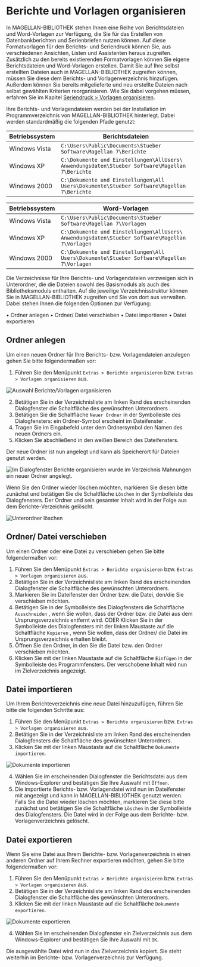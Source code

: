 # Berichte und Vorlagen organisieren

In MAGELLAN-BIBLIOTHEK stehen Ihnen eine Reihe von Berichtsdateien und Word-Vorlagen zur Verfügung, die Sie für das Erstellen von Datenbankberichten und Serienbriefen nutzen können. Auf diese Formatvorlagen für den Berichts- und Seriendruck können Sie, aus verschiedenen Ansichten, Listen und Assistenten heraus zugreifen. Zusätzlich zu den bereits existierenden Formatvorlagen können Sie eigene Berichtsdateien und Word-Vorlagen erstellen. Damit Sie auf Ihre selbst erstellten Dateien auch in MAGELLAN-BIBLIOTHEK zugreifen können, müssen Sie diese dem Berichts- und Vorlagenverzeichnis hinzufügen. Außerdem können Sie bereits mitgelieferte und neu erstellte Dateien nach selbst gewählten Kriterien reorganisieren. Wie Sie dabei vorgehen müssen, erfahren Sie im Kapitel [Seriendruck > Vorlagen organisieren](seriendruck.md).

Ihre Berichts- und Vorlagendateien werden bei der Installation im Programmverzeichnis von MAGELLAN-BIBLIOTHEK hinterlegt. Dabei werden standardmäßig die folgenden Pfade genutzt:

Betriebssystem|Berichtsdateien
--|--
Windows Vista| `C:\Users\Public\Documents\Stueber Software\Magellan 7\Berichte`
Windows XP| `C:\Dokumente und Einstellungen\AllUsers\ Anwendungsdaten\Stueber Software\Magellan 7\Berichte`
Windows 2000| `C:\Dokumente und Einstellungen\All Users\Dokumente\Stueber Software\Magellan 7\Berichte`

Betriebssystem|Word-Vorlagen
--|--
Windows Vista| `C:\Users\Public\Documents\Stueber Software\Magellan 7\Vorlagen`
Windows XP |`C:\Dokumente und Einstellungen\AllUsers\ Anwendungsdaten\Stueber Software\Magellan 7\Vorlagen`
Windows 2000 |`C:\Dokumente und Einstellungen\All Users\Dokumente\Stueber Software\Magellan 7\Vorlagen`

Die Verzeichnisse für Ihre Berichts- und Vorlagendateien verzweigen sich in Unterordner, die die Dateien sowohl des Basismoduls als auch des Bibliotheksmoduls enthalten. Auf die jeweilige Verzeichnisstruktur können Sie in MAGELLAN-BIBLIOTHEK zugreifen und Sie von dort aus verwalten. Dabei stehen Ihnen die folgenden Optionen zur Verfügung:

• Ordner anlegen
• Ordner/ Datei verschieben
• Datei importieren
• Datei exportieren

## Ordner anlegen

Um einen neuen Ordner für Ihre Berichts- bzw. Vorlagendateien anzulegen gehen Sie bitte folgendermaßen vor:

1. Führen Sie den Menüpunkt `Extras > Berichte organisieren` bzw. `Extras > Vorlagen organisieren` aus.
   
![Auswahl Berichte/Vorlagen organisieren](/assets/images/bibliothek/vorlagen02.png)

2. Betätigen Sie in der Verzeichnisliste am linken Rand des erscheinenden Dialogfenster die Schaltfläche des gewünschten Unterordners .
3. Betätigen Sie die Schaltfläche `Neuer Ordner` in der Symbolleiste des Dialogfensters: ein Ordner-Symbol erscheint im Dateifenster .
4. Tragen Sie im Eingabefeld unter dem Ordnersymbol den Namen des neuen Ordners ein.
5. Klicken Sie abschließend in den weißen Bereich des Dateifensters.

Der neue Ordner ist nun angelegt und kann als Speicherort für Dateien genutzt werden.

![Im Dialogfenster `Berichte organisieren` wurde im Verzeichnis `Mahnungen` ein neuer Ordner angelegt.](/assets/images/bibliothek/vorlagen01.png)

Wenn Sie den Ordner wieder löschen möchten, markieren Sie diesen bitte zunächst und betätigen Sie die Schaltfläche `Löschen` in der Symbolleiste des Dialogfensters. Der Ordner und sein gesamter Inhalt wird in der Folge aus dem Berichte-Verzeichnis gelöscht.

![Unterordner löschen](/assets/images/bibliothek/vorlagen03.png)

## Ordner/ Datei verschieben

Um einen Ordner oder eine Datei zu verschieben gehen Sie bitte folgendermaßen vor:

1. Führen Sie den Menüpunkt `Extras > Berichte organisieren` bzw. `Extras > Vorlagen organisieren` aus.
2. Betätigen Sie in der Verzeichnisliste am linken Rand des erscheinenden Dialogfenster die Schaltfläche des gewünschten Unterordners.
3. Markieren Sie im Dateifenster den Ordner bzw. die Datei, den/die Sie verschieben möchten.
4. Betätigen Sie in der Symbolleiste des Dialogfensters die Schaltfläche `Ausschneiden` , wenn Sie wollen, dass der Ordner bzw. die Datei aus dem Ursprungsverzeichnis entfernt wird.
ODER
Klicken Sie in der Symbolleiste des Dialogfensters mit der linken Maustaste auf die Schaltfläche `Kopieren` , wenn Sie wollen, dass der Ordner/ die Datei im Ursprungsverzeichnis erhalten bleibt.
5. Öffnen Sie den Ordner, in den Sie die Datei bzw. den Ordner verschieben möchten.
7. Klicken Sie mit der linken Maustaste auf die Schaltfläche `Einfügen` in der Symbolleiste des Programmfensters.
Der verschobene Inhalt wird nun im Zielverzeichnis angezeigt.

## Datei importieren

Um Ihrem Berichteverzeichnis eine neue Datei hinzuzufügen, führen Sie bitte die folgenden Schritte aus:

1. Führen Sie den Menüpunkt `Extras > Berichte organisieren` bzw. `Extras > Vorlagen organisieren` aus.
2. Betätigen Sie in der Verzeichnisliste am linken Rand des erscheinenden Dialogfensters die Schaltfläche des gewünschten Unterordners.
3. Klicken Sie mit der linken Maustaste auf die Schaltfläche `Dokumente importieren`.

![Dokumente importieren](/assets/images/bibliothek/vorlagen04.png)

4. Wählen Sie im erscheinenden Dialogfenster die Berichtsdatei aus dem Windows-Explorer und bestätigen Sie Ihre Auswahl mit `Öffnen`.
5. Die importierte Berichts- bzw. Vorlagendatei wird nun im Dateifenster mit angezeigt und kann in MAGELLAN-BIBLIOTHEK genutzt werden.
Falls Sie die Datei wieder löschen möchten, markieren Sie diese bitte zunächst und betätigen Sie die Schaltfläche `Löschen` in der Symbolleiste des Dialogfensters. Die Datei wird in der Folge aus dem Berichte- bzw. Vorlagenverzeichnis gelöscht.

## Datei exportieren

Wenn Sie eine Datei aus Ihrem Berichte- bzw. Vorlagenverzeichnis in einen anderen Ordner auf Ihrem Rechner exportieren möchten, gehen Sie bitte folgendermaßen vor:

1. Führen Sie den Menüpunkt `Extras > Berichte organisieren` bzw. `Extras > Vorlagen organisieren` aus.
2. Betätigen Sie in der Verzeichnisliste am linken Rand des erscheinenden Dialogfenster die Schaltfläche des gewünschten Unterordners.
3. Klicken Sie mit der linken Maustaste auf die Schaltfläche `Dokumente exportieren`.

![Dokumente exportieren](/assets/images/bibliothek/vorlagen05.png)

4. Wählen Sie im erscheinenden Dialogfenster ein Zielverzeichnis aus dem Windows-Explorer und bestätigen Sie Ihre Auswahl mit `OK`.

Die ausgewählte Datei wird nun in das Zielverzeichnis kopiert. Sie steht weiterhin im Berichte- bzw. Vorlagenverzeichnis zur Verfügung.
